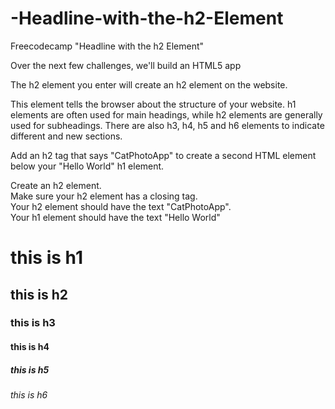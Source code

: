 # -Headline-with-the-h2-Element
Freecodecamp "Headline with the h2 Element"
<p>Over the next few challenges, we'll build an HTML5 app</p>
<p>The h2 element you enter will create an h2 element on the website.</p>
<p>This element tells the browser about the structure of your website. h1 elements are often used for main headings, while h2 elements are generally used for subheadings. There are also h3, h4, h5 and h6 elements to indicate different and new sections.</p>
<p>Add an h2 tag that says "CatPhotoApp" to create a second HTML element below your "Hello World" h1 element.</p>
<p>Create an h2 element.</br>
Make sure your h2 element has a closing tag.</br>
Your h2 element should have the text "CatPhotoApp".</br>
Your h1 element should have the text "Hello World"</p>

<h1>this is h1</h1>
<h2>this is h2</h2>
<h3>this is h3</h3>
<h4>this is h4</h4>
<h5>this is h5</h5>
<h6>this is h6</h6>
